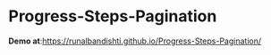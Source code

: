 # Progress-Steps-Pagination

**Demo at**:https://runalbandishti.github.io/Progress-Steps-Pagination/
